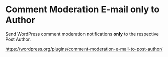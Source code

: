 # Comment Moderation E-mail only to Author

Send WordPress comment moderation notifications **only** to the respective Post Author.

https://wordpress.org/plugins/comment-moderation-e-mail-to-post-author/
